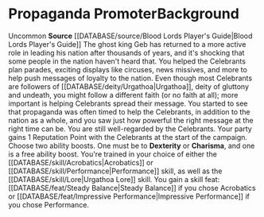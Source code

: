 ﻿---
id: '323'
name: Propaganda Promoter
source: '[[DATABASE/source/Blood Lords Player''s Guide|Blood Lords Player''s Guide]]'

---
# Propaganda Promoter<span class="item-type">Background</span>

<span class="trait-uncommon item-trait">Uncommon</span>
**Source** [[DATABASE/source/Blood Lords Player's Guide|Blood Lords Player's Guide]]
The ghost king Geb has returned to a more active role in leading his nation after thousands of years, and it's shocking that some people in the nation haven't heard that. You helped the Celebrants plan parades, exciting displays like circuses, news missives, and more to help push messages of loyalty to the nation. Even though most Celebrants are followers of [[DATABASE/deity/Urgathoa|Urgathoa]], deity of gluttony and undeath, you might follow a different faith (or no faith at all); more important is helping Celebrants spread their message. You started to see that propaganda was often timed to help the Celebrants, in addition to the nation as a whole, and you saw just how powerful the right message at the right time can be.
 You are still well-regarded by the Celebrants. Your party gains 1 Reputation Point with the Celebrants at the start of the campaign.
Choose two ability boosts. One must be to **Dexterity** or **Charisma**, and one is a free ability boost.
You're trained in your choice of either the [[DATABASE/skill/Acrobatics|Acrobatics]] or [[DATABASE/skill/Performance|Performance]] skill, as well as the [[DATABASE/skill/Lore|Urgathoa Lore]] skill. You gain a skill feat: [[DATABASE/feat/Steady Balance|Steady Balance]] if you chose Acrobatics or [[DATABASE/feat/Impressive Performance|Impressive Performance]] if you chose Performance.